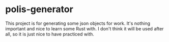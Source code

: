 # polis-generator

This project is for generating some json objects for work. It's nothing important and nice to learn some Rust with.
I don't think it will be used after all, so it is just nice to have practiced with.

